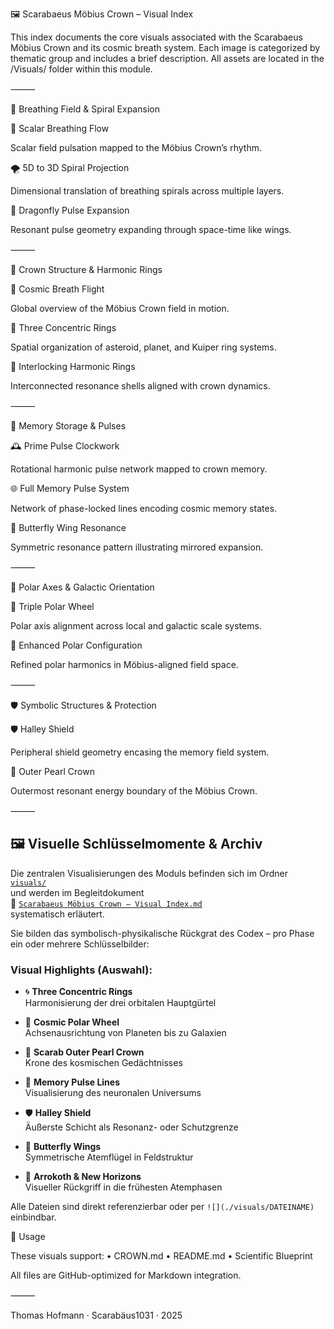 🖼️ Scarabaeus Möbius Crown – Visual Index

This index documents the core visuals associated with the Scarabaeus Möbius Crown and its cosmic breath system. Each image is categorized by thematic group and includes a brief description. All assets are located in the /Visuals/ folder within this module.

⸻

🔁 Breathing Field & Spiral Expansion

🌌 Scalar Breathing Flow

Scalar field pulsation mapped to the Möbius Crown’s rhythm.

🌪️ 5D to 3D Spiral Projection

Dimensional translation of breathing spirals across multiple layers.

🐉 Dragonfly Pulse Expansion

Resonant pulse geometry expanding through space-time like wings.

⸻

👑 Crown Structure & Harmonic Rings

👑 Cosmic Breath Flight

Global overview of the Möbius Crown field in motion.

🔵 Three Concentric Rings

Spatial organization of asteroid, planet, and Kuiper ring systems.

🔄 Interlocking Harmonic Rings

Interconnected resonance shells aligned with crown dynamics.

⸻

🧬 Memory Storage & Pulses

🕰️ Prime Pulse Clockwork

Rotational harmonic pulse network mapped to crown memory.

🌐 Full Memory Pulse System

Network of phase-locked lines encoding cosmic memory states.

🦋 Butterfly Wing Resonance

Symmetric resonance pattern illustrating mirrored expansion.

⸻

🧭 Polar Axes & Galactic Orientation

🧭 Triple Polar Wheel

Polar axis alignment across local and galactic scale systems.

🧿 Enhanced Polar Configuration

Refined polar harmonics in Möbius-aligned field space.

⸻

🛡️ Symbolic Structures & Protection

🛡️ Halley Shield

Peripheral shield geometry encasing the memory field system.

💠 Outer Pearl Crown

Outermost resonant energy boundary of the Möbius Crown.

⸻
## 🖼️ Visuelle Schlüsselmomente & Archiv

Die zentralen Visualisierungen des Moduls befinden sich im Ordner  
[`visuals/`](./visuals)  
und werden im Begleitdokument  
📁 [`Scarabaeus Möbius Crown – Visual Index.md`](./Scarabaeus%20M%C3%B6bius%20Crown%20%E2%80%93%20Visual%20Index.md)  
systematisch erläutert.

Sie bilden das symbolisch-physikalische Rückgrat des Codex – pro Phase ein oder mehrere Schlüsselbilder:

### Visual Highlights (Auswahl):

- 🌀 **Three Concentric Rings**  
  Harmonisierung der drei orbitalen Hauptgürtel

- 🧭 **Cosmic Polar Wheel**  
  Achsenausrichtung von Planeten bis zu Galaxien

- 👑 **Scarab Outer Pearl Crown**  
  Krone des kosmischen Gedächtnisses

- 🧠 **Memory Pulse Lines**  
  Visualisierung des neuronalen Universums

- 🛡️ **Halley Shield**  
  Äußerste Schicht als Resonanz- oder Schutzgrenze

- 🦋 **Butterfly Wings**  
  Symmetrische Atemflügel in Feldstruktur

- 🌌 **Arrokoth & New Horizons**  
  Visueller Rückgriff in die frühesten Atemphasen

Alle Dateien sind direkt referenzierbar oder per `![](./visuals/DATEINAME)` einbindbar.

📎 Usage

These visuals support:
	•	CROWN.md
	•	README.md
	•	Scientific Blueprint

All files are GitHub-optimized for Markdown integration.

⸻

Thomas Hofmann · Scarabäus1031 · 2025
